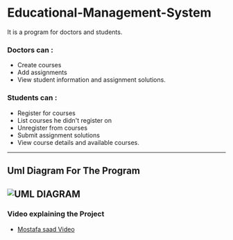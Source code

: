 # Educational-Management-System
It is a program for doctors and students.
### Doctors can :
* Create courses
* Add assignments
* View student information and assignment solutions.

### Students can :
* Register for courses
* List courses he didn't register on 
* Unregister from courses
* Submit assignment solutions
* View course details and available courses.
---
## Uml Diagram For The Program 

![UML DIAGRAM](https://github.com/yousef132/Educational-Management-System/assets/88557193/b4c45c52-e03b-4f19-ba32-4a7ba26acd2c)
---
### Video explaining the Project

* [Mostafa saad Video](https://www.youtube.com/watch?v=hsEGVVu7_lE&ab_channel=ArabicCompetitiveProgramming)
